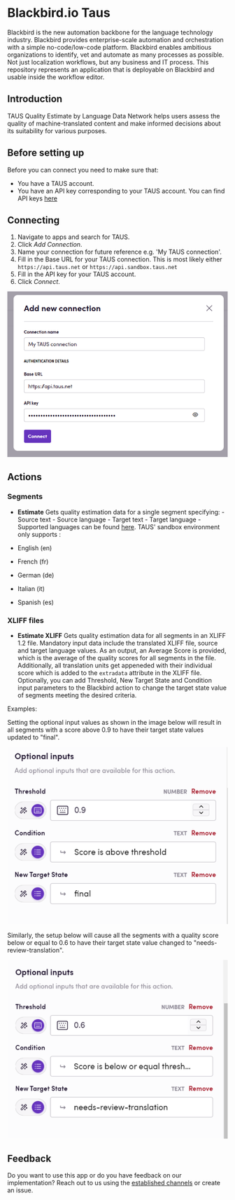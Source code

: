 # Blackbird.io Taus

Blackbird is the new automation backbone for the language technology industry. Blackbird provides enterprise-scale automation and orchestration with a simple no-code/low-code platform. Blackbird enables ambitious organizations to identify, vet and automate as many processes as possible. Not just localization workflows, but any business and IT process. This repository represents an application that is deployable on Blackbird and usable inside the workflow editor.

## Introduction

<!-- begin docs -->

TAUS Quality Estimate by Language Data Network helps users assess the quality of machine-translated content and make informed decisions about its suitability for various purposes.

## Before setting up

Before you can connect you need to make sure that:

- You have a TAUS account.
- You have an API key corresponding to your TAUS account. You can find API keys [here](https://www.taus.net/user/services)

## Connecting

1. Navigate to apps and search for TAUS.
2. Click _Add Connection_.
3. Name your connection for future reference e.g. 'My TAUS connection'.
4. Fill in the Base URL for your TAUS connection. This is most likely either `https://api.taus.net` or `https://api.sandbox.taus.net`
5. Fill in the API key for your TAUS account.
6. Click _Connect_.

![TAUSBlackbirdConnection](image/README/1714471684106.png)

## Actions

### Segments

- **Estimate** Gets quality estimation data for a single segment specifying: - Source text - Source language - Target text - Target language -
  Supported languages can be found [here](https://developer.taus.net/). TAUS' sandbox environment only supports :

- English (en)
- French (fr)
- German (de)
- Italian (it)
- Spanish (es)

### XLIFF files

- **Estimate XLIFF** Gets quality estimation data for all segments in an XLIFF 1.2 file. Mandatory input data include the translated XLIFF file, source and target language values. As an output, an Average Score is provided, which is the average of the quality scores for all segments in the file. Additionally, all translation units get appeneded with their individual score which is added to the `extradata` attribute in the XLIFF file. Optionally, you can add Threshold, New Target State and Condition input parameters to the Blackbird action to change the target state value of segments meeting the desired criteria.

Examples:

Setting the optional input values as shown in the image below will result in all segments with a score above 0.9 to have their target state values updated to "final".

![TAUSoptionalinput1](image/README/TAUSoptionalinput1.png)

Similarly, the setup below will cause all the segments with a quality score below or equal to 0.6 to have their target state value changed to "needs-review-translation".

![TAUSoptionalinput2](image/README/TAUSoptionalinput2.png)

## Feedback

Do you want to use this app or do you have feedback on our implementation? Reach out to us using the [established channels](https://www.blackbird.io/) or create an issue.

<!-- end docs -->
